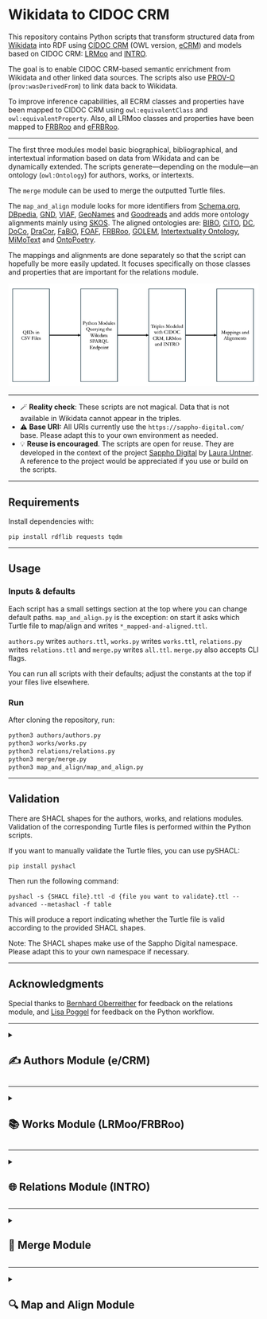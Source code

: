 # Wikidata to CIDOC CRM

This repository contains Python scripts that transform structured data from [Wikidata](https://www.wikidata.org/) into RDF using [CIDOC CRM](https://cidoc-crm.org/) (OWL version, [eCRM](https://erlangen-crm.org/docs/ecrm/current/)) and models based on CIDOC CRM: [LRMoo](https://repository.ifla.org/handle/20.500.14598/3677) and [INTRO](https://github.com/BOberreither/INTRO). 

The goal is to enable CIDOC CRM-based semantic enrichment from Wikidata and other linked data sources. The scripts also use [PROV-O](https://www.w3.org/TR/prov-o/) (`prov:wasDerivedFrom`) to link data back to Wikidata.

To improve inference capabilities, all ECRM classes and properties have been mapped to CIDOC CRM using `owl:equivalentClass` and `owl:equivalentProperty`. Also, all LRMoo classes and properties have been mapped to [FRBRoo](https://www.iflastandards.info/fr/frbr/frbroo) and [eFRBRoo](https://erlangen-crm.org/efrbroo).

---

The first three modules model basic biographical, bibliographical, and intertextual information based on data from Wikidata and can be dynamically extended. The scripts generate—depending on the module—an ontology (`owl:Ontology`) for authors, works, or intertexts. 

The `merge` module can be used to merge the outputted Turtle files. 

The `map_and_align` module looks for more identifiers from [Schema.org](https://schema.org/), [DBpedia](https://www.dbpedia.org/), [GND](https://www.dnb.de/DE/Professionell/Standardisierung/GND/gnd_node.html), [VIAF](https://viaf.org/), [GeoNames](http://www.geonames.org/) and [Goodreads](https://www.goodreads.com/) and adds more ontology alignments mainly using [SKOS](http://www.w3.org/2004/02/skos/core#). The aligned ontologies are: [BIBO](http://purl.org/ontology/bibo/), [CiTO](http://purl.org/spar/cito/), [DC](http://purl.org/dc/terms/), [DoCo](http://purl.org/spar/doco/), [DraCor](http://dracor.org/ontology#), [FaBiO](http://purl.org/spar/fabio/), [FOAF](http://xmlns.com/foaf/0.1/), [FRBRoo](https://www.iflastandards.info/fr/frbr/frbroo), [GOLEM](https://ontology.golemlab.eu/), [Intertextuality Ontology](https://github.com/intertextor/intertextuality-ontology), [MiMoText](https://data.mimotext.uni-trier.de/wiki/Main_Page) and [OntoPoetry](https://postdata.linhd.uned.es/results/ontopoetry-v2-0/). 

The mappings and alignments are done separately so that the script can hopefully be more easily updated. It focuses specifically on those classes and properties that are important for the relations module.

![Overview](https://github.com/laurauntner/wikidata-to-cidoc-crm/blob/main/workflow_overview.png?raw=true)

---

- 🪄 **Reality check**: These scripts are not magical. Data that is not available in Wikidata cannot appear in the triples.
- ⚠️ **Base URI:** All URIs currently use the `https://sappho-digital.com/` base. Please adapt this to your own environment as needed.
- 💡 **Reuse is encouraged**. The scripts are open for reuse. They are developed in the context of the project [Sappho Digital](https://sappho-digital.com/) by [Laura Untner](https://orcid.org/0000-0002-9649-0870). A reference to the project would be appreciated if you use or build on the scripts.

---

## Requirements

Install dependencies with:

```
pip install rdflib requests tqdm
```

---

## Usage

### Inputs & defaults

Each script has a small settings section at the top where you can change default paths. `map_and_align.py` is the exception: on start it asks which Turtle file to map/align and writes `*_mapped-and-aligned.ttl`. 

`authors.py` writes `authors.ttl`, `works.py` writes `works.ttl`, `relations.py` writes `relations.ttl` and `merge.py` writes `all.ttl`. `merge.py` also accepts CLI flags.


You can run all scripts with their defaults; adjust the constants at the top if your files live elsewhere.

### Run

After cloning the repository, run:

```
python3 authors/authors.py
python3 works/works.py
python3 relations/relations.py
python3 merge/merge.py
python3 map_and_align/map_and_align.py
```

---

## Validation

There are SHACL shapes for the authors, works, and relations modules.
Validation of the corresponding Turtle files is performed within the Python scripts.

If you want to manually validate the Turtle files, you can use pySHACL:

```
pip install pyshacl
```

Then run the following command:

```
pyshacl -s {SHACL file}.ttl -d {file you want to validate}.ttl --advanced --metashacl -f table
```

This will produce a report indicating whether the Turtle file is valid according to the provided SHACL shapes.

Note: The SHACL shapes make use of the Sappho Digital namespace. Please adapt this to your own namespace if necessary.

---

## Acknowledgments

Special thanks to [Bernhard Oberreither](https://github.com/BOberreither) for feedback on the relations module, and [Lisa Poggel](https://github.com/lipogg) for feedback on the Python workflow.

---

<details>
<summary><h2>✍️ Authors Module (e/CRM)</h2></summary>
  
The [authors.py](https://github.com/laurauntner/wikidata-to-cidoc-crm/blob/main/authors/authors.py) script reads a list of Wikidata QIDs for authors from a CSV file and creates RDF triples using CIDOC CRM (eCRM, mapped to CRM). It models:

- `E21_Person` with:
  - `E82_Actor_Appellation` (names, derived from labels)
  - `E42_Identifier` (Wikidata QIDs, derived from given QIDs)
  - `E67_Birth` and `E69_Death` events, linked to:
    - `E53_Place` (birth places, derived from `wdt:P19`, and death places, derived from `wdt:P20`)
    - `E52_Time-Span` (birth dates, derived from `wdt:P569`, and death dates, derived from `wdt:P570`)
  - `E55_Type` (genders, derived from `wdt:P21`)
  - `E36_Visual_Item` (visual representations) and `E38_Image` (image reference with Wikimedia `seeAlso`, derived from `wdt:P18`)

![Overview](https://github.com/laurauntner/wikidata-to-cidoc-crm/blob/main/authors/authors_simple.png?raw=true)

📎 A complete [visual documentation](https://github.com/laurauntner/wikidata-to-cidoc-crm/blob/main/authors/authors.png) of the authors data model is included in the `authors` folder.
    
<h3>Example Input</h3>

```csv
qids
Q469571
```

This is [Anna Louisa Karsch](https://www.wikidata.org/wiki/Q469571).

<h3>Example Output</h3>

Namespace declarations and mappings to CRM are applied but not shown in this exemplary output.

```turtle
<https://sappho-digital.com/person/Q469571> a ecrm:E21_Person ;
    rdfs:label "Anna Louisa Karsch"@en ;
    ecrm:P100i_died_in <https://sappho-digital.com/death/Q469571> ;
    ecrm:P131_is_identified_by <https://sappho-digital.com/appellation/Q469571> ;
    ecrm:P138i_has_representation <https://sappho-digital.com/visual_item/Q469571> ;
    ecrm:P1_is_identified_by <https://sappho-digital.com/identifier/Q469571> ;
    ecrm:P2_has_type <https://sappho-digital.com/gender/Q6581072> ;
    ecrm:P98i_was_born <https://sappho-digital.com/birth/Q469571> ;
    owl:sameAs <http://www.wikidata.org/entity/Q469571> .

<https://sappho-digital.com/appellation/Q469571> a ecrm:E82_Actor_Appellation ;
    rdfs:label "Anna Louisa Karsch"@en ;
    ecrm:P131i_identifies <https://sappho-digital.com/person/Q469571> ;
    prov:wasDerivedFrom <http://www.wikidata.org/entity/Q469571> .

<https://sappho-digital.com/identifier/Q469571> a ecrm:E42_Identifier ;
    rdfs:label "Q469571" ;
    ecrm:P1i_identifies <https://sappho-digital.com/person/Q469571> ;
    ecrm:P2_has_type <https://sappho-digital.com/id_type/wikidata> .

<https://sappho-digital.com/id_type/wikidata> a ecrm:E55_Type ;
    rdfs:label "Wikidata ID"@en ;
    ecrm:P2i_is_type_of <https://sappho-digital.com/identifier/Q469571> .

<https://sappho-digital.com/birth/Q469571> a ecrm:E67_Birth ;
    rdfs:label "Birth of Anna Louisa Karsch"@en ;
    ecrm:P4_has_time-span <https://sappho-digital.com/timespan/17221201> ;
    ecrm:P7_took_place_at <https://sappho-digital.com/place/Q659063> ;
    ecrm:P98_brought_into_life <https://sappho-digital.com/person/Q469571> ;
    prov:wasDerivedFrom <http://www.wikidata.org/entity/Q469571> .

<https://sappho-digital.com/death/Q469571> a ecrm:E69_Death ;
    rdfs:label "Death of Anna Louisa Karsch"@en ;
    ecrm:P100_was_death_of <https://sappho-digital.com/person/Q469571> ;
    ecrm:P4_has_time-span <https://sappho-digital.com/timespan/17911012> ;
    ecrm:P7_took_place_at <https://sappho-digital.com/place/Q64> ;
    prov:wasDerivedFrom <http://www.wikidata.org/entity/Q469571> .

<https://sappho-digital.com/place/Q659063> a ecrm:E53_Place ;
    rdfs:label "Gmina Skąpe"@en ;
    ecrm:P7i_witnessed <https://sappho-digital.com/birth/Q469571> ;
    owl:sameAs <http://www.wikidata.org/entity/Q659063> .

<https://sappho-digital.com/place/Q64> a ecrm:E53_Place ;
    rdfs:label "Berlin"@en ;
    ecrm:P7i_witnessed <https://sappho-digital.com/death/Q469571> ;
    owl:sameAs <http://www.wikidata.org/entity/Q64> .

<https://sappho-digital.com/timespan/17221201> a ecrm:E52_Time-Span ;
    rdfs:label "1722-12-01"^^xsd:date ;
    ecrm:P4i_is_time-span_of <https://sappho-digital.com/birth/Q469571> .

<https://sappho-digital.com/timespan/17911012> a ecrm:E52_Time-Span ;
    rdfs:label "1791-10-12"^^xsd:date ;
    ecrm:P4i_is_time-span_of <https://sappho-digital.com/death/Q469571> .

<https://sappho-digital.com/gender/Q6581072> a ecrm:E55_Type ;
    rdfs:label "female"@en ;
    ecrm:P2_has_type <https://sappho-digital.com/gender_type/wikidata> ;
    ecrm:P2i_is_type_of <https://sappho-digital.com/person/Q469571> ;
    owl:sameAs <http://www.wikidata.org/entity/Q6581072> .

<https://sappho-digital.com/gender_type/wikidata> a ecrm:E55_Type ;
    rdfs:label "Wikidata Gender"@en ;
    ecrm:P2i_is_type_of <https://sappho-digital.com/gender/Q6581072> .

<https://sappho-digital.com/image/Q469571> a ecrm:E38_Image ;
    ecrm:P65_shows_visual_item <https://sappho-digital.com/visual_item/Q469571> ;
    rdfs:seeAlso <http://commons.wikimedia.org/wiki/Special:FilePath/Karschin%20bild.JPG> ;
    prov:wasDerivedFrom <http://www.wikidata.org/entity/Q469571> .

<https://sappho-digital.com/visual_item/Q469571> a ecrm:E36_Visual_Item ;
    rdfs:label "Visual representation of Anna Louisa Karsch"@en ;
    ecrm:P138_represents <https://sappho-digital.com/person/Q469571> ;
    ecrm:P65i_is_shown_by <https://sappho-digital.com/image/Q469571> .
```
</details>

---

<details>
<summary><h2>📚 Works Module (LRMoo/FRBRoo)</h2></summary>

The [works.py](https://github.com/laurauntner/wikidata-to-cidoc-crm/blob/main/works/works.py) script reads a list of Wikidata QIDs for works from a CSV file and creates RDF triples using CIDOC CRM (eCRM, mapped to CRM) and LRMoo (mapped to FRBRoo). It models:

- `F1_Work` (abstract works) and `F27_Work_Creation` with:
  - `E21_Person` (authors, derived from `wdt:P50`, see authors module)
- `F2_Expression` (realizations of abstract works) and `F28_Expression_Creation` with:
  - `E52_Time-Span` (creation years, derived from `wdt:P571` or `wdt:P2754`)
  - `E35_Title` and `E62_String` (titles, derived from `wdt:P1476` or labels)
  - `E42_Identifier` (Wikidata QIDs, derived from given QIDs)
  - `E55_Type` (genres, derived from `wdt:P136`)
  - `E73_Information_Object` (digital surrogates, derived from `wdt:P953`)
- `F3_Manifestation` (publications of expressions) and `F30_Manifestation_Creation` with:
  - `E21_Person` (editors, derived from `wdt:P98`) with `E82_Actor_Appellation` (names, derived from labels)
  - `E35_Title` and `E62_String` (titles, only different if the text is part of another text (`wdt:P1433` or `wdt:P361`))
  - `E40_Legal_Body` (publishers, derived from `wdt:P123`)
  - `E52_Time-Span` (publication years, derived from `wdt:P577`)
  - `E53_Place` (publication places, derived from `wdt:P291`)
- `F5_Item` (specific copies of manifestations) and `F32_Item_Production_Event`

Translators are not modeled per default, but the data model can, of course, be extended or adapted accordingly.

![Overview](https://github.com/laurauntner/wikidata-to-cidoc-crm/blob/main/works/works_simple.png?raw=true)

📎 A complete [visual documentation](https://github.com/laurauntner/wikidata-to-cidoc-crm/blob/main/works/works.png) of the works data model is included in the `works` folder.

<h3>Example Input</h3>

```csv
qids
Q1242002
```

(This is the tragedy [Sappho](https://www.wikidata.org/wiki/Q469571) written by Franz Grillparzer.)

<h3>Example Output</h3>

Namespace declarations and mappings to CRM, FRBRoo and eFRBRoo are applied but not shown in this exemplary output.

```turtle
<https://sappho-digital.com/work_creation/Q1242002> a lrmoo:F27_Work_Creation ;
    rdfs:label "Work creation of Sappho"@en ;
    ecrm:P14_carried_out_by <https://sappho-digital.com/person/Q154438> ;
    lrmoo:R16_created <https://sappho-digital.com/work/Q1242002> ;
    prov:wasDerivedFrom <http://www.wikidata.org/entity/Q1242002> .

<https://sappho-digital.com/work/Q1242002> a lrmoo:F1_Work ;
    rdfs:label "Work of Sappho"@en ;
    ecrm:P14_carried_out_by <https://sappho-digital.com/person/Q154438> ;
    lrmoo:R16i_was_created_by <https://sappho-digital.com/work_creation/Q1242002> ;
    lrmoo:R19i_was_realised_through <https://sappho-digital.com/expression_creation/Q1242002> ;
    lrmoo:R3_is_realised_in <https://sappho-digital.com/expression/Q1242002> .

<https://sappho-digital.com/person/Q154438> a ecrm:E21_Person ;
    rdfs:label "Franz Grillparzer" ;
    ecrm:P14i_performed <https://sappho-digital.com/manifestation_creation/Q1242002>,
        <https://sappho-digital.com/work_creation/Q1242002> ;
    owl:sameAs <http://www.wikidata.org/entity/Q154438> .

<https://sappho-digital.com/expression_creation/Q1242002> a lrmoo:F28_Expression_Creation ;
    rdfs:label "Expression creation of Sappho"@en ;
    ecrm:P14_carried_out_by <https://sappho-digital.com/person/Q154438> ;
    ecrm:P4_has_time-span <https://sappho-digital.com/timespan/1817> ;
    lrmoo:R17_created <https://sappho-digital.com/expression/Q1242002> ;
    lrmoo:R19_created_a_realisation_of <https://sappho-digital.com/work/Q1242002> ;
    prov:wasDerivedFrom <http://www.wikidata.org/entity/Q1242002> .

<https://sappho-digital.com/timespan/1817> a ecrm:E52_Time-Span ;
    rdfs:label "1817"^^xsd:gYear ;
    ecrm:P4i_is_time-span_of <https://sappho-digital.com/expression_creation/Q1242002> .

<https://sappho-digital.com/expression/Q1242002> a lrmoo:F2_Expression ;
    rdfs:label "Expression of Sappho"@en ;
    ecrm:P102_has_title <https://sappho-digital.com/title/expression/Q1242002> ;
    ecrm:P138i_has_representation <https://sappho-digital.com/digital/Q1242002> ;
    ecrm:P1_is_identified_by <https://sappho-digital.com/identifier/Q1242002> ;
    ecrm:P2_has_type <https://sappho-digital.com/genre/Q80930> ;
    lrmoo:R17i_was_created_by <https://sappho-digital.com/expression_creation/Q1242002> ;
    lrmoo:R3i_realises <https://sappho-digital.com/work/Q1242002> ;
    lrmoo:R4i_is_embodied_in <https://sappho-digital.com/manifestation/Q1242002> ;
    owl:sameAs <http://www.wikidata.org/entity/Q1242002> ;
    prov:wasDerivedFrom <http://www.wikidata.org/entity/Q1242002> .

<https://sappho-digital.com/title/expression/Q1242002> a ecrm:E35_Title ;
    ecrm:P102i_is_title_of <https://sappho-digital.com/expression/Q1242002> ;
    ecrm:P190_has_symbolic_content <https://sappho-digital.com/title_string/expression/Q1242002> .

<https://sappho-digital.com/title_string/expression/Q1242002> a ecrm:E62_String ;
    rdfs:label "Sappho"@de ;
    ecrm:P190i_is_content_of <https://sappho-digital.com/title/expression/Q1242002> .

<https://sappho-digital.com/identifier/Q1242002> a ecrm:E42_Identifier ;
    rdfs:label "Q1242002" ;
    ecrm:P1i_identifies <https://sappho-digital.com/expression/Q1242002> ;
    ecrm:P2_has_type <https://sappho-digital.com/id_type/wikidata> .

<https://sappho-digital.com/id_type/wikidata> a ecrm:E55_Type ;
    rdfs:label "Wikidata ID"@en ;
    ecrm:P2i_is_type_of <https://sappho-digital.com/identifier/Q1242002> ;
    owl:sameAs <http://www.wikidata.org/wiki/Q43649390> .

<https://sappho-digital.com/genre/Q80930> a ecrm:E55_Type ;
    rdfs:label "tragedy"@en ;
    ecrm:P2_has_type <https://sappho-digital.com/genre_type/wikidata> ;
    ecrm:P2i_is_type_of <https://sappho-digital.com/expression/Q1242002> ;
    owl:sameAs <http://www.wikidata.org/entity/Q80930> .

<https://sappho-digital.com/genre_type/wikidata> a ecrm:E55_Type ;
    rdfs:label "Wikidata Genre"@en ;
    ecrm:P2i_is_type_of <https://sappho-digital.com/genre/Q80930> .

<https://sappho-digital.com/digital/Q1242002> a ecrm:E73_Information_Object ;
    rdfs:label "Digital copy of Sappho"@en ;
    ecrm:P138_represents <https://sappho-digital.com/expression/Q1242002> ;
    rdfs:seeAlso <http://www.zeno.org/nid/20004898184> .

<https://sappho-digital.com/manifestation_creation/Q1242002> a lrmoo:F30_Manifestation_Creation ;
    rdfs:label "Manifestation creation of Sappho"@en ;
    ecrm:P14_carried_out_by <https://sappho-digital.com/person/Q154438>,
        <https://sappho-digital.com/publisher/Q133849481> ;
    ecrm:P4_has_time-span <https://sappho-digital.com/timespan/1819> ;
    ecrm:P7_took_place_at <https://sappho-digital.com/place/Q1741> ;
    lrmoo:R24_created <https://sappho-digital.com/manifestation/Q1242002> ;
    prov:wasDerivedFrom <http://www.wikidata.org/entity/Q1242002> .

<https://sappho-digital.com/publisher/Q133849481> a ecrm:E40_Legal_Body ;
    rdfs:label "Wallishausser’sche Buchhandlung"@en ;
    ecrm:P14i_performed <https://sappho-digital.com/manifestation_creation/Q1242002> ;
    owl:sameAs <http://www.wikidata.org/entity/Q133849481> .

<https://sappho-digital.com/timespan/1819> a ecrm:E52_Time-Span ;
    rdfs:label "1819"^^xsd:gYear ;
    ecrm:P4i_is_time-span_of <https://sappho-digital.com/manifestation_creation/Q1242002> .

<https://sappho-digital.com/place/Q1741> a ecrm:E53_Place ;
    rdfs:label "Vienna"@en ;
    ecrm:P7i_witnessed <https://sappho-digital.com/manifestation_creation/Q1242002> ;
    owl:sameAs <http://www.wikidata.org/entity/Q1741> .

<https://sappho-digital.com/manifestation/Q1242002> a lrmoo:F3_Manifestation ;
    rdfs:label "Manifestation of Sappho"@en ;
    ecrm:P102_has_title <https://sappho-digital.com/title/manifestation/Q1242002> ;
    lrmoo:R24i_was_created_through <https://sappho-digital.com/manifestation_creation/Q1242002> ;
    lrmoo:R27i_was_materialized_by <https://sappho-digital.com/item_production/Q1242002> ;
    lrmoo:R4_embodies <https://sappho-digital.com/expression/Q1242002> ;
    lrmoo:R7i_is_exemplified_by <https://sappho-digital.com/item/Q1242002> .

<https://sappho-digital.com/title/manifestation/Q1242002> a ecrm:E35_Title ;
    ecrm:P102i_is_title_of <https://sappho-digital.com/manifestation/Q1242002> ;
    ecrm:P190_has_symbolic_content <https://sappho-digital.com/title_string/manifestation/Q1242002> .

<https://sappho-digital.com/title_string/manifestation/Q1242002> a ecrm:E62_String ;
    rdfs:label "Sappho"@de ;
    ecrm:P190i_is_content_of <https://sappho-digital.com/title/manifestation/Q1242002> .

<https://sappho-digital.com/item_production/Q1242002> a lrmoo:F32_Item_Production_Event ;
    rdfs:label "Item production event of Sappho"@en ;
    lrmoo:R27_materialized <https://sappho-digital.com/manifestation/Q1242002> ;
    lrmoo:R28_produced <https://sappho-digital.com/item/Q1242002> .

<https://sappho-digital.com/item/Q1242002> a lrmoo:F5_Item ;
    rdfs:label "Item of Sappho"@en ;
    lrmoo:R28i_was_produced_by <https://sappho-digital.com/item_production/Q1242002> ;
    lrmoo:R7_exemplifies <https://sappho-digital.com/manifestation/Q1242002> .
```
</details>

---

<details>

<summary><h2>🌐 Relations Module (INTRO)</h2></summary>

The [relations.py](https://github.com/laurauntner/wikidata-to-cidoc-crm/blob/main/relations/relations.py) script reads a list of Wikidata QIDs for works from a CSV file and creates RDF triples using INTRO, CIDOC CRM (eCRM, mapped to CRM) and LRMoo (mapped to FRBRoo). It models:

- Literary works (`F2_Expression`, see works module)
  - linked to the Wikidata item via `owl:sameAs`
- Intertextual relations (`INT31_IntertextualRelation`) between expressions
  - with `INT_Interpretation` instances linked to the Wikidata items of the expressions via `prov:wasDerivedFrom`
  - derived from actualizations, citations, and optionally `wdt:P4969` (derivative work), `wdt:P144` (based on), `wdt:P5059` (modified version of) and `wdt:P941` (inspired by)
- References (`INT18_Reference`) for …
  - persons: `E21_Person` with `E42_Identifier`, derived from `wdt:P180` (depicts), `wdt:P921` (main subject) and `wdt:P527` (has part(s)) for `wd:Q5` (human)
  - places: `E53_Place` with `E42_Identifier`, derived from `wdt:P921` (main subject) for `wd:Q2221906` (geographical location)
  - expressions: derived from `wdt:P921` (main subject) for given QIDs
  - with actualizations (`INT2_ActualizationOfFeature`) of these references in specific expressions
    - with `INT_Interpretation` linked to the Wikidata items of the expressions via `prov:wasDerivedFrom`
- Citations via `INT21_TextPassage` instances
  - linked to the expressions
  - derived from `wdt:P2860` (cites work) and `wdt:P6166` (quotes work) for given QIDs
  - linked to the citing Wikidata item via `prov:wasDerivedFrom`
- Characters (`INT_Character`)
  - linked to the Wikidata item via `owl:sameAs` and identified by `E42_Identifier`
  - derived from `wdt:P674` (characters) or `wdt:P180` (depicts) and `wdt:P921` (main subject) if the item is `wd:Q3658341` (literary character) or `wd:Q15632617` (fictional human)
  - optionally linked to a real Person (`E21_Person`)
  - always with actualizations (`INT2_ActualizationOfFeature`) of these characters in specific expressions
    - with `INT_Interpretation` linked to the Wikidata items of the expressions via `prov:wasDerivedFrom`
- Motifs, Plots and Topics
  - all linked to Wikidata items via `owl:sameAs` and identified by `E42_Identifier`
  - `INT_Motif`: derived from `wdt:P6962` (narrative motif)
  - `INT_Plot`: derived from `wdt:P921` (main subject) for `wd:Q42109240` (stoff)
  - `INT_Topic`: derived from `wdt:P921` (main subject) for `wd:Q26256810` (topic)
  - with `INT2_ActualizationOfFeature` instances for specific expressions
    - with interpretations (`INT_Interpretation`) linked to the Wikidata items of the expressions via `prov:wasDerivedFrom`

Please note that subclasses and subproperties are also queried.

The current data model focuses exclusively on textual works, but—based on INTRO—it could be extended to cover intermedial and interpictorial aspects as well. It also only models intertextual relationships among the texts listed in the CSV file, i.e. it assumes you’re seeking intertexts of known works rather than exploring every possible intertext. 
Please also note that all searches are strictly one-way: Work → Phenomenon. 

![Overview](https://github.com/laurauntner/wikidata-to-cidoc-crm/blob/main/relations/relations_simple.png?raw=true)

📎 A complete [visual documentation](https://github.com/laurauntner/wikidata-to-cidoc-crm/blob/main/relations/relations.png) of the relations data model is included in the `relations` folder.

<h3>Example Input</h3>

```turtle
qids
Q1242002 # Franz Grillparzer’s "Sappho"
Q119292643 # Therese Rak’s "Sappho"
Q19179765 # Amalie von Imhoff’s "Die Schwestern von Lesbos"
Q120199245 # Adolph von Schaden’s "Die moderne Sappho"
```

<h3>Example Output</h3>

Namespace declarations and mappings to CRM, FRBRoo and eFRBRoo are applied but not shown in this exemplary output.

Please also note that the output is currently sparse because the relevant data in Wikidata is simply too limited. The script also remains fairly slow and should be tested (and possibly optimized) on larger data sets.

Further, it’s highly recommended to manually refine the generated triples afterward: INTRO provides very detailed means for recording literary-scholarly analyses as Linked Data, whereas this module captures only the basics.

```turtle
# Expressions

<https://sappho-digital.com/expression/Q1242002> a lrmoo:F2_Expression ;
    rdfs:label "Expression of Sappho"@en ;
    ecrm:P67i_is_referred_to_by <https://sappho-digital.com/actualization/work_ref/Q1242002_Q119292643> ;
    owl:sameAs <http://www.wikidata.org/entity/Q1242002> ;
    intro:R18_showsActualization <https://sappho-digital.com/actualization/character/Q17892_Q1242002>,
        <https://sappho-digital.com/actualization/motif/Q165_Q1242002>,
        <https://sappho-digital.com/actualization/person_ref/Q17892_Q1242002>,
        <https://sappho-digital.com/actualization/place_ref/Q128087_Q1242002>,
        <https://sappho-digital.com/actualization/plot/Q134285870_Q1242002>,
        <https://sappho-digital.com/actualization/topic/Q10737_Q1242002> ;
    intro:R30_hasTextPassage <https://sappho-digital.com/textpassage/Q1242002_Q119292643> ;
    intro:R24i_isRelatedEntity <https://sappho-digital.com/relation/Q119292643_Q1242002>,
            <https://sappho-digital.com/relation/Q120199245_Q1242002>,
            <https://sappho-digital.com/relation/Q1242002_Q19179765> .

<https://sappho-digital.com/expression/Q119292643> a lrmoo:F2_Expression ;
    rdfs:label "Expression of Sappho. Eine Novelle"@en ;
    owl:sameAs <http://www.wikidata.org/entity/Q119292643> ;
    intro:R18_showsActualization <https://sappho-digital.com/actualization/motif/Q165_Q119292643>,
        <https://sappho-digital.com/actualization/person_ref/Q17892_Q119292643>,
        <https://sappho-digital.com/actualization/plot/Q134285870_Q119292643>,
        <https://sappho-digital.com/actualization/topic/Q10737_Q119292643>,
        <https://sappho-digital.com/actualization/work_ref/Q1242002_Q119292643> ;
    intro:R30_hasTextPassage <https://sappho-digital.com/textpassage/Q119292643_Q1242002> ;
    intro:R24i_isRelatedEntity <https://sappho-digital.com/relation/Q119292643_Q1242002> .

<https://sappho-digital.com/expression/Q19179765> a lrmoo:F2_Expression ;
    rdfs:label "Expression of Die Schwestern von Lesbos"@en ;
    owl:sameAs <http://www.wikidata.org/entity/Q19179765> ;
    intro:R18_showsActualization <https://sappho-digital.com/actualization/place_ref/Q128087_Q19179765> ;
    intro:R24i_isRelatedEntity <https://sappho-digital.com/relation/Q1242002_Q19179765> .

<https://sappho-digital.com/expression/Q120199245> a lrmoo:F2_Expression ;
    rdfs:label "Expression of Die moderne Sappho"@en ;
    owl:sameAs <http://www.wikidata.org/entity/Q120199245> ;
    intro:R18_showsActualization <https://sappho-digital.com/actualization/character/Q17892_Q120199245> ;
    intro:R24i_isRelatedEntity <https://sappho-digital.com/relation/Q120199245_Q1242002> .

# Intertextual Relations

<https://sappho-digital.com/relation/Q120199245_Q1242002> a intro:INT31_IntertextualRelation ;
    rdfs:label "Intertextual relation between Die moderne Sappho and Sappho"@en ;
    intro:R21i_isIdentifiedBy <https://sappho-digital.com/actualization/interpretation/Q120199245_Q1242002> ;
    intro:R22i_relationIsBasedOnSimilarity <https://sappho-digital.com/feature/character/Q17892> ;
    intro:R24_hasRelatedEntity <https://sappho-digital.com/expression/Q1242002>,
        <https://sappho-digital.com/expression/Q120199245>,
        <https://sappho-digital.com/actualization/character/Q17892_Q120199245>,
        <https://sappho-digital.com/actualization/character/Q17892_Q1242002> .

<https://sappho-digital.com/feature/interpretation/Q120199245_Q1242002> a intro:INT_Interpretation ;
    rdfs:label "Interpretation of intertextual relation between Die moderne Sappho and Sappho"@en ;
    intro:R17i_featureIsActualizedIn <https://sappho-digital.com/actualization/interpretation/Q120199245_Q1242002> .

<https://sappho-digital.com/actualization/interpretation/Q120199245_Q1242002> a intro:INT2_ActualizationOfFeature ;
    rdfs:label "Interpretation of intertextual relation between Die moderne Sappho and Sappho"@en ;
    prov:wasDerivedFrom <http://www.wikidata.org/entity/Q120199245>,
        <http://www.wikidata.org/entity/Q1242002> ;
    intro:R17_actualizesFeature <https://sappho-digital.com/feature/interpretation/Q120199245_Q1242002> ;
    intro:R21_identifies <https://sappho-digital.com/relation/Q120199245_Q1242002> .

<https://sappho-digital.com/relation/Q1242002_Q19179765> a intro:INT31_IntertextualRelation ;
    rdfs:label "Intertextual relation between Sappho and Die Schwestern von Lesbos"@en ;
    intro:R21i_isIdentifiedBy <https://sappho-digital.com/actualization/interpretation/Q1242002_Q19179765> ;
    intro:R22i_relationIsBasedOnSimilarity <https://sappho-digital.com/feature/place_ref/Q128087> ;
    intro:R24_hasRelatedEntity <https://sappho-digital.com/expression/Q1242002>,
        <https://sappho-digital.com/expression/Q19179765>,
        <https://sappho-digital.com/actualization/place_ref/Q128087_Q1242002>,
        <https://sappho-digital.com/actualization/place_ref/Q128087_Q19179765> .

<https://sappho-digital.com/feature/interpretation/Q1242002_Q19179765> a intro:INT_Interpretation ;
    rdfs:label "Interpretation of intertextual relation between Sappho and Die Schwestern von Lesbos"@en ;
    intro:R17i_featureIsActualizedIn <https://sappho-digital.com/actualization/interpretation/Q1242002_Q19179765> .

<https://sappho-digital.com/actualization/interpretation/Q1242002_Q19179765> a intro:INT2_ActualizationOfFeature ;
    rdfs:label "Interpretation of intertextual relation between Sappho and Die Schwestern von Lesbos"@en ;
    prov:wasDerivedFrom <http://www.wikidata.org/entity/Q1242002>,
        <http://www.wikidata.org/entity/Q19179765> ;
    intro:R17_actualizesFeature <https://sappho-digital.com/feature/interpretation/Q1242002_Q19179765> ;
    intro:R21_identifies <https://sappho-digital.com/relation/Q1242002_Q19179765> .

<https://sappho-digital.com/relation/Q119292643_Q1242002> a intro:INT31_IntertextualRelation ;
    rdfs:label "Intertextual relation between Sappho and Sappho. Eine Novelle"@en ;
    intro:R21i_isIdentifiedBy <https://sappho-digital.com/actualization/interpretation/Q119292643_Q1242002> ;
    intro:R22i_relationIsBasedOnSimilarity <https://sappho-digital.com/feature/motif/Q165>,
        <https://sappho-digital.com/feature/person_ref/Q17892>,
        <https://sappho-digital.com/feature/plot/Q134285870>,
        <https://sappho-digital.com/feature/topic/Q10737>,
        <https://sappho-digital.com/feature/work_ref/Q1242002> ;
    intro:R24_hasRelatedEntity <https://sappho-digital.com/expression/Q1242002>,
        <https://sappho-digital.com/expression/Q119292643>,
        <https://sappho-digital.com/actualization/motif/Q165_Q119292643>,
        <https://sappho-digital.com/actualization/motif/Q165_Q1242002>,
        <https://sappho-digital.com/actualization/person_ref/Q17892_Q119292643>,
        <https://sappho-digital.com/actualization/person_ref/Q17892_Q1242002>,
        <https://sappho-digital.com/actualization/plot/Q134285870_Q119292643>,
        <https://sappho-digital.com/actualization/plot/Q134285870_Q1242002>,
        <https://sappho-digital.com/actualization/topic/Q10737_Q119292643>,
        <https://sappho-digital.com/actualization/topic/Q10737_Q1242002>,
        <https://sappho-digital.com/actualization/work_ref/Q1242002_Q119292643>,
        <https://sappho-digital.com/textpassage/Q119292643_Q1242002>,
        <https://sappho-digital.com/textpassage/Q1242002_Q119292643> .

<https://sappho-digital.com/feature/interpretation/Q119292643_Q1242002> a intro:INT_Interpretation ;
    rdfs:label "Interpretation of intertextual relation between Sappho and Sappho. Eine Novelle"@en ;
    intro:R17i_featureIsActualizedIn <https://sappho-digital.com/actualization/interpretation/Q119292643_Q1242002> .

<https://sappho-digital.com/actualization/interpretation/Q119292643_Q1242002> a intro:INT2_ActualizationOfFeature ;
    rdfs:label "Interpretation of intertextual relation between Sappho and Sappho. Eine Novelle"@en ;
    prov:wasDerivedFrom <http://www.wikidata.org/entity/Q119292643>,
        <http://www.wikidata.org/entity/Q1242002> ;
    intro:R17_actualizesFeature <https://sappho-digital.com/feature/interpretation/Q119292643_Q1242002> ;
    intro:R21_identifies <https://sappho-digital.com/relation/Q119292643_Q1242002> .

# Features & Actualizations

# Person References

<https://sappho-digital.com/feature/person_ref/Q17892> a intro:INT18_Reference ;
    rdfs:label "Reference to Sappho (person)"@en ;
    intro:R17i_featureIsActualizedIn <https://sappho-digital.com/actualization/person_ref/Q17892_Q119292643>,
        <https://sappho-digital.com/actualization/person_ref/Q17892_Q1242002> ;
    intro:R22_providesSimilarityForRelation <https://sappho-digital.com/relation/Q119292643_Q1242002> .

<https://sappho-digital.com/person/Q17892> a ecrm:E21_Person ;
    rdfs:label "Sappho"@en ;
    ecrm:P1_is_identified_by <https://sappho-digital.com/identifier/Q17892> ;
    ecrm:P67i_is_referred_to_by <https://sappho-digital.com/actualization/character/Q17892_Q120199245>,
        <https://sappho-digital.com/actualization/character/Q17892_Q1242002>,
        <https://sappho-digital.com/actualization/person_ref/Q17892_Q119292643>,
        <https://sappho-digital.com/actualization/person_ref/Q17892_Q1242002> ;
    owl:sameAs <http://www.wikidata.org/entity/Q17892> .

<https://sappho-digital.com/identifier/Q17892> a ecrm:E42_Identifier ;
    rdfs:label "Q17892"@en ;
    ecrm:P1i_identifies <https://sappho-digital.com/feature/character/Q17892>,
        <https://sappho-digital.com/person/Q17892> ;
    ecrm:P2_has_type <https://sappho-digital.com/id_type/wikidata> ;
    prov:wasDerivedFrom <http://www.wikidata.org/entity/Q17892> .

<https://sappho-digital.com/actualization/person_ref/Q17892_Q119292643> a intro:INT2_ActualizationOfFeature ;
    rdfs:label "Reference to Sappho in Sappho. Eine Novelle"@en ;
    ecrm:P67_refers_to <https://sappho-digital.com/person/Q17892> ;
    intro:R17_actualizesFeature <https://sappho-digital.com/feature/person_ref/Q17892> ;
    intro:R18i_actualizationFoundOn <https://sappho-digital.com/expression/Q119292643> ;
    intro:R21i_isIdentifiedBy <https://sappho-digital.com/actualization/interpretation/Q17892_Q119292643> ;
    intro:R24i_isRelatedEntity <https://sappho-digital.com/relation/Q119292643_Q1242002> .

<https://sappho-digital.com/feature/interpretation/Q17892_Q119292643> a intro:INT_Interpretation ;
    rdfs:label "Interpretation of Sappho in Sappho. Eine Novelle"@en ;
    intro:R17i_featureIsActualizedIn <https://sappho-digital.com/actualization/interpretation/Q17892_Q119292643> .

<https://sappho-digital.com/actualization/interpretation/Q17892_Q119292643> a intro:INT2_ActualizationOfFeature ;
    rdfs:label "Interpretation of Sappho in Sappho. Eine Novelle"@en ;
    prov:wasDerivedFrom <http://www.wikidata.org/entity/Q119292643> ;
    intro:R17_actualizesFeature <https://sappho-digital.com/feature/interpretation/Q17892_Q119292643> ;
    intro:R21_identifies <https://sappho-digital.com/actualization/person_ref/Q17892_Q119292643> .

<https://sappho-digital.com/actualization/person_ref/Q17892_Q1242002> a intro:INT2_ActualizationOfFeature ;
    rdfs:label "Reference to Sappho in Sappho"@en ;
    ecrm:P67_refers_to <https://sappho-digital.com/person/Q17892> ;
    intro:R17_actualizesFeature <https://sappho-digital.com/feature/person_ref/Q17892> ;
    intro:R18i_actualizationFoundOn <https://sappho-digital.com/expression/Q1242002> ;
    intro:R21i_isIdentifiedBy <https://sappho-digital.com/actualization/interpretation/Q17892_Q1242002> ;
    intro:R24i_isRelatedEntity <https://sappho-digital.com/relation/Q119292643_Q1242002> .

<https://sappho-digital.com/feature/interpretation/Q17892_Q1242002> a intro:INT_Interpretation ;
    rdfs:label "Interpretation of Sappho in Sappho"@en ;
    intro:R17i_featureIsActualizedIn <https://sappho-digital.com/actualization/interpretation/Q17892_Q1242002> .

<https://sappho-digital.com/actualization/interpretation/Q17892_Q1242002> a intro:INT2_ActualizationOfFeature ;
    rdfs:label "Interpretation of Sappho in Sappho"@en ;
    prov:wasDerivedFrom <http://www.wikidata.org/entity/Q1242002> ;
    intro:R17_actualizesFeature <https://sappho-digital.com/feature/interpretation/Q17892_Q1242002> ;
    intro:R21_identifies <https://sappho-digital.com/actualization/character/Q17892_Q1242002>,
        <https://sappho-digital.com/actualization/person_ref/Q17892_Q1242002> .

# Place References

<https://sappho-digital.com/feature/place_ref/Q128087> a intro:INT18_Reference ;
    rdfs:label "Reference to Lesbos (place)"@en ;
    intro:R17i_featureIsActualizedIn <https://sappho-digital.com/actualization/place_ref/Q128087_Q1242002>,
        <https://sappho-digital.com/actualization/place_ref/Q128087_Q19179765> ;
    intro:R22_providesSimilarityForRelation <https://sappho-digital.com/relation/Q1242002_Q19179765> .

<https://sappho-digital.com/place/Q128087> a ecrm:E53_Place ;
    rdfs:label "Lesbos"@en ;
    ecrm:P1_is_identified_by <https://sappho-digital.com/identifier/Q128087> ;
    ecrm:P67i_is_referred_to_by <https://sappho-digital.com/actualization/place_ref/Q128087_Q1242002>,
        <https://sappho-digital.com/actualization/place_ref/Q128087_Q19179765> ;
    owl:sameAs <http://www.wikidata.org/entity/Q128087> .

<https://sappho-digital.com/identifier/Q128087> a ecrm:E42_Identifier ;
    rdfs:label "Q128087"@en ;
    ecrm:P1i_identifies <https://sappho-digital.com/place/Q128087> ;
    ecrm:P2_has_type <https://sappho-digital.com/id_type/wikidata> ;
    prov:wasDerivedFrom <http://www.wikidata.org/entity/Q128087> .

<https://sappho-digital.com/actualization/place_ref/Q128087_Q1242002> a intro:INT2_ActualizationOfFeature ;
    rdfs:label "Reference to Lesbos in Sappho"@en ;
    ecrm:P67_refers_to <https://sappho-digital.com/place/Q128087> ;
    intro:R17_actualizesFeature <https://sappho-digital.com/feature/place_ref/Q128087> ;
    intro:R18i_actualizationFoundOn <https://sappho-digital.com/expression/Q1242002> ;
    intro:R21i_isIdentifiedBy <https://sappho-digital.com/actualization/interpretation/Q128087_Q1242002> ;
    intro:R24i_isRelatedEntity <https://sappho-digital.com/relation/Q1242002_Q19179765> .

<https://sappho-digital.com/feature/interpretation/Q128087_Q1242002> a intro:INT_Interpretation ;
    rdfs:label "Interpretation of Lesbos in Sappho"@en ;
    intro:R17i_featureIsActualizedIn <https://sappho-digital.com/actualization/interpretation/Q128087_Q1242002> .

<https://sappho-digital.com/actualization/interpretation/Q128087_Q1242002> a intro:INT2_ActualizationOfFeature ;
    rdfs:label "Interpretation of Lesbos in Sappho"@en ;
    prov:wasDerivedFrom <http://www.wikidata.org/entity/Q1242002> ;
    intro:R17_actualizesFeature <https://sappho-digital.com/feature/interpretation/Q128087_Q1242002> ;
    intro:R21_identifies <https://sappho-digital.com/actualization/place_ref/Q128087_Q1242002> .

<https://sappho-digital.com/actualization/place_ref/Q128087_Q19179765> a intro:INT2_ActualizationOfFeature ;
    rdfs:label "Reference to Lesbos in Die Schwestern von Lesbos"@en ;
    ecrm:P67_refers_to <https://sappho-digital.com/place/Q128087> ;
    intro:R17_actualizesFeature <https://sappho-digital.com/feature/place_ref/Q128087> ;
    intro:R18i_actualizationFoundOn <https://sappho-digital.com/expression/Q19179765> ;
    intro:R21i_isIdentifiedBy <https://sappho-digital.com/actualization/interpretation/Q128087_Q19179765> ;
    intro:R24i_isRelatedEntity <https://sappho-digital.com/relation/Q1242002_Q19179765> .

<https://sappho-digital.com/feature/interpretation/Q128087_Q19179765> a intro:INT_Interpretation ;
    rdfs:label "Interpretation of Lesbos in Die Schwestern von Lesbos"@en ;
    intro:R17i_featureIsActualizedIn <https://sappho-digital.com/actualization/interpretation/Q128087_Q19179765> .

<https://sappho-digital.com/actualization/interpretation/Q128087_Q19179765> a intro:INT2_ActualizationOfFeature ;
    rdfs:label "Interpretation of Lesbos in Die Schwestern von Lesbos"@en ;
    prov:wasDerivedFrom <http://www.wikidata.org/entity/Q19179765> ;
    intro:R17_actualizesFeature <https://sappho-digital.com/feature/interpretation/Q128087_Q19179765> ;
    intro:R21_identifies <https://sappho-digital.com/actualization/place_ref/Q128087_Q19179765> .

# Expression References

<https://sappho-digital.com/feature/work_ref/Q1242002> a intro:INT18_Reference ;
    rdfs:label "Reference to Sappho (expression)"@en ;
    intro:R17i_featureIsActualizedIn <https://sappho-digital.com/actualization/work_ref/Q1242002_Q119292643> ;
    intro:R22_providesSimilarityForRelation <https://sappho-digital.com/relation/Q119292643_Q1242002> .

<https://sappho-digital.com/actualization/work_ref/Q1242002_Q119292643> a intro:INT2_ActualizationOfFeature ;
    rdfs:label "Reference to Sappho in Sappho. Eine Novelle"@en ;
    ecrm:P67_refers_to <https://sappho-digital.com/expression/Q1242002> ;
    intro:R17_actualizesFeature <https://sappho-digital.com/feature/work_ref/Q1242002> ;
    intro:R18i_actualizationFoundOn <https://sappho-digital.com/expression/Q119292643> ;
    intro:R21i_isIdentifiedBy <https://sappho-digital.com/actualization/interpretation/Q1242002_Q119292643> ;
    intro:R24i_isRelatedEntity <https://sappho-digital.com/relation/Q119292643_Q1242002> .

<https://sappho-digital.com/feature/interpretation/Q1242002_Q119292643> a intro:INT_Interpretation ;
    rdfs:label "Interpretation of Sappho in Sappho. Eine Novelle"@en ;
    intro:R17i_featureIsActualizedIn <https://sappho-digital.com/actualization/interpretation/Q1242002_Q119292643> .

<https://sappho-digital.com/actualization/interpretation/Q1242002_Q119292643> a intro:INT2_ActualizationOfFeature ;
    rdfs:label "Interpretation of Sappho in Sappho. Eine Novelle"@en ;
    prov:wasDerivedFrom <http://www.wikidata.org/entity/Q119292643> ;
    intro:R17_actualizesFeature <https://sappho-digital.com/feature/interpretation/Q1242002_Q119292643> ;
    intro:R21_identifies <https://sappho-digital.com/actualization/work_ref/Q1242002_Q119292643> .

# Citations

<https://sappho-digital.com/textpassage/Q119292643_Q1242002> a intro:INT21_TextPassage ;
    rdfs:label "Text passage in Sappho. Eine Novelle"@en ;
    prov:wasDerivedFrom <http://www.wikidata.org/entity/Q119292643> ;
    intro:R24i_isRelatedEntity <https://sappho-digital.com/relation/Q119292643_Q1242002> ;
    intro:R30i_isTextPassageOf <https://sappho-digital.com/expression/Q119292643> .

<https://sappho-digital.com/textpassage/Q1242002_Q119292643> a intro:INT21_TextPassage ;
    rdfs:label "Text passage in Sappho"@en ;
    prov:wasDerivedFrom <http://www.wikidata.org/entity/Q119292643> ;
    intro:R24i_isRelatedEntity <https://sappho-digital.com/relation/Q119292643_Q1242002> ;
    intro:R30i_isTextPassageOf <https://sappho-digital.com/expression/Q1242002> .

# Characters

<https://sappho-digital.com/feature/character/Q17892> a intro:INT_Character ;
    rdfs:label "Sappho"@en ;
    ecrm:P1_is_identified_by <https://sappho-digital.com/identifier/Q17892> ;
    owl:sameAs <http://www.wikidata.org/entity/Q17892> ;
    intro:R17i_featureIsActualizedIn <https://sappho-digital.com/actualization/character/Q17892_Q120199245>,
        <https://sappho-digital.com/actualization/character/Q17892_Q1242002> ;
    intro:R22_providesSimilarityForRelation <https://sappho-digital.com/relation/Q120199245_Q1242002> .

<https://sappho-digital.com/actualization/character/Q17892_Q120199245> a intro:INT2_ActualizationOfFeature ;
    rdfs:label "Sappho in Die moderne Sappho"@en ;
    ecrm:P67_refers_to <https://sappho-digital.com/person/Q17892> ;
    intro:R17_actualizesFeature <https://sappho-digital.com/feature/character/Q17892> ;
    intro:R18i_actualizationFoundOn <https://sappho-digital.com/expression/Q120199245> ;
    intro:R21i_isIdentifiedBy <https://sappho-digital.com/actualization/interpretation/Q17892_Q120199245> ;
    intro:R24i_isRelatedEntity <https://sappho-digital.com/relation/Q120199245_Q1242002> .

<https://sappho-digital.com/feature/interpretation/Q17892_Q120199245> a intro:INT_Interpretation ;
    rdfs:label "Interpretation of Sappho in Die moderne Sappho"@en ;
    intro:R17i_featureIsActualizedIn <https://sappho-digital.com/actualization/interpretation/Q17892_Q120199245> .

<https://sappho-digital.com/actualization/interpretation/Q17892_Q120199245> a intro:INT2_ActualizationOfFeature ;
    rdfs:label "Interpretation of Sappho in Die moderne Sappho"@en ;
    prov:wasDerivedFrom <http://www.wikidata.org/entity/Q120199245> ;
    intro:R17_actualizesFeature <https://sappho-digital.com/feature/interpretation/Q17892_Q120199245> ;
    intro:R21_identifies <https://sappho-digital.com/actualization/character/Q17892_Q120199245> .

<https://sappho-digital.com/actualization/character/Q17892_Q1242002> a intro:INT2_ActualizationOfFeature ;
    rdfs:label "Sappho in Sappho"@en ;
    ecrm:P67_refers_to <https://sappho-digital.com/person/Q17892> ;
    intro:R17_actualizesFeature <https://sappho-digital.com/feature/character/Q17892> ;
    intro:R18i_actualizationFoundOn <https://sappho-digital.com/expression/Q1242002> ;
    intro:R21i_isIdentifiedBy <https://sappho-digital.com/actualization/interpretation/Q17892_Q1242002> ;
    intro:R24i_isRelatedEntity <https://sappho-digital.com/relation/Q120199245_Q1242002> .

# Motifs

<https://sappho-digital.com/feature/motif/Q165> a intro:INT_Motif ;
    rdfs:label "sea (motif)"@en ;
    ecrm:P1_is_identified_by <https://sappho-digital.com/identifier/Q165> ;
    owl:sameAs <http://www.wikidata.org/entity/Q165> ;
    intro:R17i_featureIsActualizedIn <https://sappho-digital.com/actualization/motif/Q165_Q119292643>,
        <https://sappho-digital.com/actualization/motif/Q165_Q1242002> ;
    intro:R22_providesSimilarityForRelation <https://sappho-digital.com/relation/Q119292643_Q1242002> .

<https://sappho-digital.com/identifier/Q165> a ecrm:E42_Identifier ;
    rdfs:label "Q165"@en ;
    ecrm:P1i_identifies <https://sappho-digital.com/feature/motif/Q165> ;
    ecrm:P2_has_type <https://sappho-digital.com/id_type/wikidata> ;
    prov:wasDerivedFrom <http://www.wikidata.org/entity/Q165> .

<https://sappho-digital.com/actualization/motif/Q165_Q119292643> a intro:INT2_ActualizationOfFeature ;
    rdfs:label "sea in Sappho. Eine Novelle"@en ;
    intro:R17_actualizesFeature <https://sappho-digital.com/feature/motif/Q165> ;
    intro:R18i_actualizationFoundOn <https://sappho-digital.com/expression/Q119292643> ;
    intro:R21i_isIdentifiedBy <https://sappho-digital.com/actualization/interpretation/Q165_Q119292643> ;
    intro:R24i_isRelatedEntity <https://sappho-digital.com/relation/Q119292643_Q1242002> .

<https://sappho-digital.com/feature/interpretation/Q165_Q119292643> a intro:INT_Interpretation ;
    rdfs:label "Interpretation of sea in Sappho. Eine Novelle"@en ;
    intro:R17i_featureIsActualizedIn <https://sappho-digital.com/actualization/interpretation/Q165_Q119292643> .

<https://sappho-digital.com/actualization/interpretation/Q165_Q119292643> a intro:INT2_ActualizationOfFeature ;
    rdfs:label "Interpretation of sea in Sappho. Eine Novelle"@en ;
    prov:wasDerivedFrom <http://www.wikidata.org/entity/Q119292643> ;
    intro:R17_actualizesFeature <https://sappho-digital.com/feature/interpretation/Q165_Q119292643> ;
    intro:R21_identifies <https://sappho-digital.com/actualization/motif/Q165_Q119292643> .

<https://sappho-digital.com/actualization/motif/Q165_Q1242002> a intro:INT2_ActualizationOfFeature ;
    rdfs:label "sea in Sappho"@en ;
    intro:R17_actualizesFeature <https://sappho-digital.com/feature/motif/Q165> ;
    intro:R18i_actualizationFoundOn <https://sappho-digital.com/expression/Q1242002> ;
    intro:R21i_isIdentifiedBy <https://sappho-digital.com/actualization/interpretation/Q165_Q1242002> ;
    intro:R24i_isRelatedEntity <https://sappho-digital.com/relation/Q119292643_Q1242002> .

<https://sappho-digital.com/feature/interpretation/Q165_Q1242002> a intro:INT_Interpretation ;
    rdfs:label "Interpretation of sea in Sappho"@en ;
    intro:R17i_featureIsActualizedIn <https://sappho-digital.com/actualization/interpretation/Q165_Q1242002> .

<https://sappho-digital.com/actualization/interpretation/Q165_Q1242002> a intro:INT2_ActualizationOfFeature ;
    rdfs:label "Interpretation of sea in Sappho"@en ;
    prov:wasDerivedFrom <http://www.wikidata.org/entity/Q1242002> ;
    intro:R17_actualizesFeature <https://sappho-digital.com/feature/interpretation/Q165_Q1242002> ;
    intro:R21_identifies <https://sappho-digital.com/actualization/motif/Q165_Q1242002> .

# Plots

<https://sappho-digital.com/feature/plot/Q134285870> a intro:INT_Plot ;
    rdfs:label "Sappho’s Leap (plot)"@en ;
    ecrm:P1_is_identified_by <https://sappho-digital.com/identifier/Q134285870> ;
    owl:sameAs <http://www.wikidata.org/entity/Q134285870> ;
    intro:R17i_featureIsActualizedIn <https://sappho-digital.com/actualization/plot/Q134285870_Q119292643>,
        <https://sappho-digital.com/actualization/plot/Q134285870_Q1242002> ;
    intro:R22_providesSimilarityForRelation <https://sappho-digital.com/relation/Q119292643_Q1242002> .

<https://sappho-digital.com/identifier/Q134285870> a ecrm:E42_Identifier ;
    rdfs:label "Q134285870"@en ;
    ecrm:P1i_identifies <https://sappho-digital.com/feature/plot/Q134285870> ;
    ecrm:P2_has_type <https://sappho-digital.com/id_type/wikidata> ;
    prov:wasDerivedFrom <http://www.wikidata.org/entity/Q134285870> .

<https://sappho-digital.com/actualization/plot/Q134285870_Q119292643> a intro:INT2_ActualizationOfFeature ;
    rdfs:label "Sappho’s Leap in Sappho. Eine Novelle"@en ;
    intro:R17_actualizesFeature <https://sappho-digital.com/feature/plot/Q134285870> ;
    intro:R18i_actualizationFoundOn <https://sappho-digital.com/expression/Q119292643> ;
    intro:R21i_isIdentifiedBy <https://sappho-digital.com/actualization/interpretation/Q134285870_Q119292643> ;
    intro:R24i_isRelatedEntity <https://sappho-digital.com/relation/Q119292643_Q1242002> .

<https://sappho-digital.com/feature/interpretation/Q134285870_Q119292643> a intro:INT_Interpretation ;
    rdfs:label "Interpretation of Sappho’s Leap in Sappho. Eine Novelle"@en ;
    intro:R17i_featureIsActualizedIn <https://sappho-digital.com/actualization/interpretation/Q134285870_Q119292643> .

<https://sappho-digital.com/actualization/interpretation/Q134285870_Q119292643> a intro:INT2_ActualizationOfFeature ;
    rdfs:label "Interpretation of Sappho’s Leap in Sappho. Eine Novelle"@en ;
    prov:wasDerivedFrom <http://www.wikidata.org/entity/Q119292643> ;
    intro:R17_actualizesFeature <https://sappho-digital.com/feature/interpretation/Q134285870_Q119292643> ;
    intro:R21_identifies <https://sappho-digital.com/actualization/plot/Q134285870_Q119292643> .

<https://sappho-digital.com/actualization/plot/Q134285870_Q1242002> a intro:INT2_ActualizationOfFeature ;
    rdfs:label "Sappho’s Leap in Sappho"@en ;
    intro:R17_actualizesFeature <https://sappho-digital.com/feature/plot/Q134285870> ;
    intro:R18i_actualizationFoundOn <https://sappho-digital.com/expression/Q1242002> ;
    intro:R21i_isIdentifiedBy <https://sappho-digital.com/actualization/interpretation/Q134285870_Q1242002> ;
    intro:R24i_isRelatedEntity <https://sappho-digital.com/relation/Q119292643_Q1242002> .

<https://sappho-digital.com/feature/interpretation/Q134285870_Q1242002> a intro:INT_Interpretation ;
    rdfs:label "Interpretation of Sappho’s Leap in Sappho"@en ;
    intro:R17i_featureIsActualizedIn <https://sappho-digital.com/actualization/interpretation/Q134285870_Q1242002> .

<https://sappho-digital.com/actualization/interpretation/Q134285870_Q1242002> a intro:INT2_ActualizationOfFeature ;
    rdfs:label "Interpretation of Sappho’s Leap in Sappho"@en ;
    prov:wasDerivedFrom <http://www.wikidata.org/entity/Q1242002> ;
    intro:R17_actualizesFeature <https://sappho-digital.com/feature/interpretation/Q134285870_Q1242002> ;
    intro:R21_identifies <https://sappho-digital.com/actualization/plot/Q134285870_Q1242002> .

# Topics

<https://sappho-digital.com/feature/topic/Q10737> a intro:INT_Topic ;
    rdfs:label "suicide (topic)"@en ;
    ecrm:P1_is_identified_by <https://sappho-digital.com/identifier/Q10737> ;
    owl:sameAs <http://www.wikidata.org/entity/Q10737> ;
    intro:R17i_featureIsActualizedIn <https://sappho-digital.com/actualization/topic/Q10737_Q119292643>,
        <https://sappho-digital.com/actualization/topic/Q10737_Q1242002> ;
    intro:R22_providesSimilarityForRelation <https://sappho-digital.com/relation/Q119292643_Q1242002> .

<https://sappho-digital.com/identifier/Q10737> a ecrm:E42_Identifier ;
    rdfs:label "Q10737"@en ;
    ecrm:P1i_identifies <https://sappho-digital.com/feature/topic/Q10737> ;
    ecrm:P2_has_type <https://sappho-digital.com/id_type/wikidata> ;
    prov:wasDerivedFrom <http://www.wikidata.org/entity/Q10737> .

<https://sappho-digital.com/actualization/topic/Q10737_Q119292643> a intro:INT2_ActualizationOfFeature ;
    rdfs:label "suicide in Sappho. Eine Novelle"@en ;
    intro:R17_actualizesFeature <https://sappho-digital.com/feature/topic/Q10737> ;
    intro:R18i_actualizationFoundOn <https://sappho-digital.com/expression/Q119292643> ;
    intro:R21i_isIdentifiedBy <https://sappho-digital.com/actualization/interpretation/Q10737_Q119292643> ;
    intro:R24i_isRelatedEntity <https://sappho-digital.com/relation/Q119292643_Q1242002> .

<https://sappho-digital.com/feature/interpretation/Q10737_Q119292643> a intro:INT_Interpretation ;
    rdfs:label "Interpretation of suicide in Sappho. Eine Novelle"@en ;
    intro:R17i_featureIsActualizedIn <https://sappho-digital.com/actualization/interpretation/Q10737_Q119292643> .

<https://sappho-digital.com/actualization/interpretation/Q10737_Q119292643> a intro:INT2_ActualizationOfFeature ;
    rdfs:label "Interpretation of suicide in Sappho. Eine Novelle"@en ;
    prov:wasDerivedFrom <http://www.wikidata.org/entity/Q119292643> ;
    intro:R17_actualizesFeature <https://sappho-digital.com/feature/interpretation/Q10737_Q119292643> ;
    intro:R21_identifies <https://sappho-digital.com/actualization/topic/Q10737_Q119292643> .

<https://sappho-digital.com/actualization/topic/Q10737_Q1242002> a intro:INT2_ActualizationOfFeature ;
    rdfs:label "suicide in Sappho"@en ;
    intro:R17_actualizesFeature <https://sappho-digital.com/feature/topic/Q10737> ;
    intro:R18i_actualizationFoundOn <https://sappho-digital.com/expression/Q1242002> ;
    intro:R21i_isIdentifiedBy <https://sappho-digital.com/actualization/interpretation/Q10737_Q1242002> ;
    intro:R24i_isRelatedEntity <https://sappho-digital.com/relation/Q119292643_Q1242002> .

<https://sappho-digital.com/feature/interpretation/Q10737_Q1242002> a intro:INT_Interpretation ;
    rdfs:label "Interpretation of suicide in Sappho"@en ;
    intro:R17i_featureIsActualizedIn <https://sappho-digital.com/actualization/interpretation/Q10737_Q1242002> .

<https://sappho-digital.com/actualization/interpretation/Q10737_Q1242002> a intro:INT2_ActualizationOfFeature ;
    rdfs:label "Interpretation of suicide in Sappho"@en ;
    prov:wasDerivedFrom <http://www.wikidata.org/entity/Q1242002> ;
    intro:R17_actualizesFeature <https://sappho-digital.com/feature/interpretation/Q10737_Q1242002> ;
    intro:R21_identifies <https://sappho-digital.com/actualization/topic/Q10737_Q1242002> .

# Wikidata ID

<https://sappho-digital.com/id_type/wikidata> a ecrm:E55_Type ;
    rdfs:label "Wikidata ID"@en ;
    ecrm:P2i_is_type_of <https://sappho-digital.com/identifier/Q10737>,
        <https://sappho-digital.com/identifier/Q128087>,
        <https://sappho-digital.com/identifier/Q134285870>,
        <https://sappho-digital.com/identifier/Q165>,
        <https://sappho-digital.com/identifier/Q17892> ;
    owl:sameAs <http://www.wikidata.org/entity/Q43649390> .
```
</details>

---

<details>

<summary><h2>🔩 Merge Module </h2></summary>

Use this module to merge the outputted Turtle files and get one ontology that includes all information for authors, works and relations.

The Python script assumes that the Turtle files to be merged already exist, so you first have to run the other scripts.

</details>

---

<details>

<summary><h2>🔍 Map and Align Module </h2></summary>

Use this module to map and align the outputted Turtle files.

The Python script assumes that the Turtle files to be mapped and aligned already exist, so you first have to run the other scripts.

Identifiers added from:
- [Schema.org](https://schema.org/)
- [DBpedia](https://www.dbpedia.org/)
- [GND](https://www.dnb.de/DE/Professionell/Standardisierung/GND/gnd_node.html)
- [VIAF](https://viaf.org/)
- [GeoNames](http://www.geonames.org/)
- [Goodreads](https://www.goodreads.com/)

Alignments with: 
- [BIBO](http://purl.org/ontology/bibo/)
- [CiTO](http://purl.org/spar/cito/)
- [DC](http://purl.org/dc/terms/)
- [DoCo](http://purl.org/spar/doco/)
- [DraCor](http://dracor.org/ontology#)
- [FaBiO](http://purl.org/spar/fabio/)
- [FOAF](http://xmlns.com/foaf/0.1/)
- [FRBRoo](https://www.iflastandards.info/fr/frbr/frbroo)
- [GOLEM](https://ontology.golemlab.eu/)
- [Intertextuality Ontology](https://github.com/intertextor/intertextuality-ontology)
- [MiMoText](https://data.mimotext.uni-trier.de/wiki/Main_Page)
- [OntoPoetry](https://postdata.linhd.uned.es/results/ontopoetry-v2-0/)
- [Schema.org](https://schema.org/)

The full alignment table can be found [here](https://github.com/laurauntner/wikidata-to-cidoc-crm/blob/main/map_and_align/alignment_full.pdf).

Despite overlaps in content, various ontologies were not considered because they are hardly used, not publicly accessible, or outdated. These include: DanteSources, Hypermedia Dante Network, HyperHamlet, SAWS. Also, the alignments focus specifically on those classes and properties that are important for the relations module.

</details>


